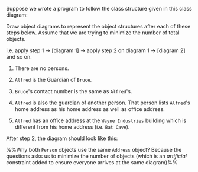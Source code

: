 <panel header="{{ icon_Q }} Draw an Object Diagram for the Class Diagram (Person-Guardian)">
<div>

Suppose we wrote a program to follow the class structure given in this class diagram:

<pic eager src="{{baseUrl}}/modeling/modelingStructures/classDiagramsBasic/images/typicalClasssStructure.png" width="400" />
<p/>

Draw object diagrams to represent the object structures after each of these steps below. Assume that we are trying to minimize the number of total objects.

i.e. apply step 1 → [diagram 1] → apply step 2 on diagram 1 → [diagram 2] and so on.

1. There are no persons.

2. `Alfred` is the Guardian of `Bruce`.

3. `Bruce`'s contact number is the same as `Alfred`'s.

4. `Alfred` is also the guardian of another person. That person lists `Alfred`'s home address as his home address as well as office address.

5. `Alfred` has an office address at the `Wayne Industries` building which is different from his home address (i.e. `Bat Cave`).

<panel header=":fas-lightbulb: hint" minimized>

After step 2, the diagram should look like this:

<pic eager src="{{baseUrl}}/uml/classDiagrams/combine/basic/images/objectDiagramsForClassDiagramHint.png" width="600" />

%%Why both `Person` objects use the same `Address` object? Because the questions asks us to minimize the number of
objects (which is an _artificial_ constraint added to ensure everyone arrives at the same diagram)%%
</div>

</div>

</panel>
